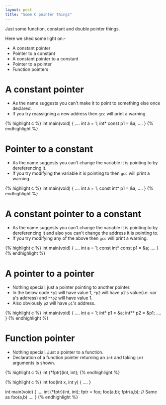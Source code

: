```yaml
---
layout: post
title: "Some C pointer things"
---
```


Just some function, constant and double pointer things.

Here we shed some light on:-
- A constant pointer
- Pointer to a constant
- A constant pointer to a constant
- Pointer to a pointer
- Function pointers

# A constant pointer

- As the name suggests you can't make it to point to something else once declared. 
- If you try reassigning a new address then `gcc` will print a warning.

{% highlight c %}
int main(void)
{
	....
	int a = 1;
	int* const p1 = &a;
	....
}
{% endhighlight %}

# Pointer to a constant 

- As the name suggests you can't change the variable it is pointing to by dereferencing it.
- If you try modifying the variable it is pointing to then `gcc` will print a warning.

{% highlight c %}
int main(void)
{
	....
	int a = 1;
	const int* p1 = &a;
	....
}
{% endhighlight %}

# A constant pointer to a constant

- As the name suggests you can't change the variable it is pointing to by dereferencing it and also you can't change the address it is pointing to.
- If you try modifying any of the above then `gcc` will print a warning.

{% highlight c %}
int main(void)
{
	....
	int a = 1;
	const int* const p1 = &a;
	....
}
{% endhighlight %}

# A pointer to a pointer

- Nothing special, just a pointer pointing to another pointer.
- In the below code `*p1` will have value 1, `*p2` will have `p1`'s value(i.e. var a's address) and `**p2` will have value 1.
- Also obviously `p2` will have `p1`'s address.

{% highlight c %}
int main(void)
{
	....
	int a = 1;
	int* p1 = &a;
	int** p2 = &p1;
	....
}
{% endhighlight %}

# Function pointer

- Nothing special. Just a pointer to a function.
- Declaration of a function pointer returning an `int` and taking `int` arguments is shown.

{% highlight c %}
int (*fptr)(int, int);
{% endhighlight %}

{% highlight c %}
int foo(int x, int y)
{
	....
}

int main(void)
{
	....
	int (*fptr)(int, int);
	fptr = foo;
	foo(a,b);
	fptr(a,b); // Same as foo(a,b)
	....
}
{% endhighlight %}
